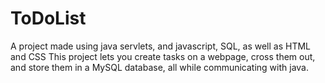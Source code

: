 # ToDoList
A project made using java servlets, and javascript, SQL, as well as HTML and CSS
This project lets you create tasks on a webpage, cross them out, and store them in a MySQL database, all while communicating with java.
